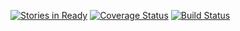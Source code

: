 [![Stories in Ready](https://badge.waffle.io/enemyuniverse/chewie.png?label=ready&title=Ready)](http://waffle.io/enemyuniverse/chewie)
[![Coverage Status](https://coveralls.io/repos/enemyuniverse/chewie/badge.svg?branch=master&service=github)](https://coveralls.io/github/enemyuniverse/chewie?branch=master)
[![Build Status](https://travis-ci.org/enemyuniverse/chewie.svg?branch=master)](https://travis-ci.org/enemyuniverse/chewie)
